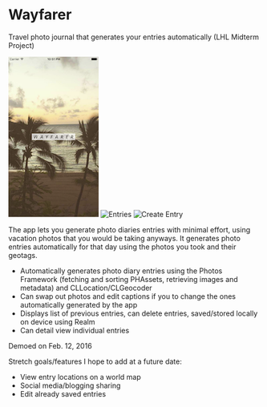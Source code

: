 # Wayfarer
Travel photo journal that generates your entries automatically (LHL Midterm Project)

![Launch Screen](wayfarer1.png) ![Entries](wayfarer2.gif) ![Create Entry](wayfarer3.gif)

The app lets you generate photo diaries entries with minimal effort, using vacation photos that you would be taking anyways. It generates photo entries automatically for that day using the photos you took and their geotags.

- Automatically generates photo diary entries using the Photos Framework (fetching and sorting PHAssets, retrieving images and metadata) and CLLocation/CLGeocoder
- Can swap out photos and edit captions if you to change the ones automatically generated by the app
- Displays list of previous entries, can delete entries, saved/stored locally on device using Realm
- Can detail view individual entries

Demoed on Feb. 12, 2016



Stretch goals/features I hope to add at a future date:
- View entry locations on a world map
- Social media/blogging sharing 
- Edit already saved entries
